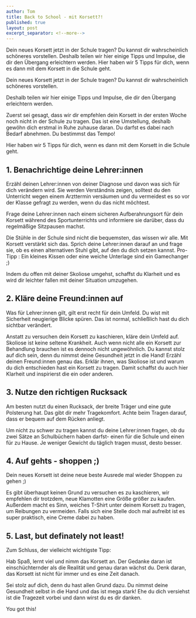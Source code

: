 ```yaml
---
author: Tom
title: Back to School - mit Korsett?!
published: true
layout: post
excerpt_separator: <!--more-->
---
```


Dein neues Korsett jetzt in der Schule tragen? Du kannst dir wahrscheinlich schöneres vorstellen.
Deshalb teilen wir hier einige Tipps und Impulse, die dir den Übergang erleichtern werden.
Hier haben wir 5 Tipps für dich, wenn es dann mit dem Korsett in die Schule geht.

<!--more-->

Dein neues Korsett jetzt in der Schule tragen? Du kannst dir wahrscheinlich schöneres vorstellen.

Deshalb teilen wir hier einige Tipps und Impulse, die dir den Übergang erleichtern werden.

Zuerst sei gesagt, dass wir dir empfehlen dein Korsett in der ersten Woche noch nicht in der Schule zu tragen.
Das ist eine Umstellung, deshalb gewöhn dich erstmal in Ruhe zuhause daran. Du darfst es dabei nach Bedarf abnehmen.
Du bestimmst das Tempo!

Hier haben wir 5 Tipps für dich, wenn es dann mit dem Korsett in die Schule geht.

## 1. Benachrichtige deine Lehrer:innen

Erzähl deinen Lehrer:innen von deiner Diagnose und davon was sich für dich verändern wird. Sie werden Verständnis zeigen,
solltest du den Unterricht wegen einem Arzttermin versäumen und du vermeidest es so vor der Klasse gefragt zu werden,
wenn du das nicht möchtest.

Frage deine Lehrer:innen nach einem sicheren Aufberahrungsort für dein Korsett während des Sportunterrichts und informiere
sie darüber, dass du regelmäßige Sitzpausen machst.

Die Stühle in der Schule sind nicht die bequemsten, das wissen wir alle. Mit Korsett verstärkt sich das. Sprich deine
Lehrer:innen darauf an und frage sie, ob es einen alternativen Stuhl gibt, auf den du dich setzen kannst.
Pro-Tipp : Ein kleines Kissen oder eine weiche Unterlage sind ein Gamechanger ;)

Indem du offen mit deiner Skoliose umgehst, schaffst du Klarheit und es wird dir leichter fallen mit deiner Situation umzugehen.

## 2. Kläre deine Freund:innen auf

Was für Lehrer:innen gilt, gilt erst recht für dein Umfeld.
Du wist mit Sicherheit neugierige Blicke spüren. Das ist normal, schließlich hast du dich sichtbar verändert.

Anstatt zu versuchen dein Korsett zu kaschieren, kläre dein Umfeld auf. Skoliose ist keine seltene Krankheit.
Auch wenn nicht alle ein Korsett zur Behandlung brauchen ist es dennoch nicht ungewöhnlich. Du kannst stolz auf dich sein,
denn du nimmst deine Gesundheit jetzt in die Hand! Erzähl deinen Freund:innen genau das.
Erklär ihnen, was Skoliose ist und warum du dich entschieden hast ein Korsett zu tragen. Damit schaffst du auch hier
Klarheit und inspirierst die ein oder anderen. 

## 3. Nutze den richtigen Rucksack

Am besten nutzt du einen Rucksack, der breite Träger und eine gute Polsterung hat. Das gibt dir mehr Tragekomfort.
Achte beim Tragen darauf, dass er bequem auf dem Rücken anliegt.

Um nicht zu schwer zu tragen kannst du deine Lehrer:innen fragen, ob du zwei Sätze an Schulbüchern haben darfst- einen
für die Schule und einen für zu Hause. Je weniger Gewicht du täglich tragen musst, desto besser. 

## 4. Auf gehts - shoppen ;)

Dein neues Korsett ist deine neue beste Ausrede mal wieder Shoppen zu gehen ;)

Es gibt überhaupt keinen Grund zu versuchen es zu kaschieren, wir empfehlen dir trotzdem, neue Klamotten eine Größe
größer zu kaufen. Außerdem macht es Sinn, weiches T-Shirt unter deinem Korsett zu tragen, um Reibungen zu vermeiden.
Falls sich eine Stelle doch mal aufreibt ist es super praktisch, eine Creme dabei zu haben.

## 5. Last, but definately not least! 

Zum Schluss, der vielleicht wichtigste Tipp:

Hab Spaß, lernt viel und nimm das Korsett an. Der Gedanke daran ist einschüchternder als die Realität und genau daran
wächst du. Denk daran, das Korsett ist nicht für immer und es eine Zeit danach.

Sei stolz auf dich, denn du hast allen Grund dazu. Du nimmst deine Gesundheit selbst in die Hand und das ist mega stark!
Ehe du dich versiehst ist die Tragezeit vorbei und dann wirst du es dir danken.

You got this!